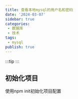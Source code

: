 ```yaml
---
title: 查看本地mysql的用户名和密码
date: '2024-03-07'
sidebar: true
categories:
 - 数据库
 - 技术
tags:
 - mysql
publish: true
---
```

:::tip
:::

<!-- more -->

## 初始化项目

使用npm init初始化项目配置
